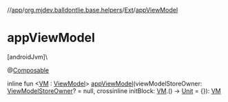 //[app](../../../index.md)/[org.mjdev.balldontlie.base.helpers](../index.md)/[Ext](index.md)/[appViewModel](app-view-model.md)

# appViewModel

[androidJvm]\

@[Composable](https://developer.android.com/reference/kotlin/androidx/compose/runtime/Composable.html)

inline fun &lt;[VM](app-view-model.md) : [ViewModel](https://developer.android.com/reference/kotlin/androidx/lifecycle/ViewModel.html)&gt; [appViewModel](app-view-model.md)(viewModelStoreOwner: [ViewModelStoreOwner](https://developer.android.com/reference/kotlin/androidx/lifecycle/ViewModelStoreOwner.html)? = null, crossinline initBlock: [VM](app-view-model.md).() -&gt; [Unit](https://kotlinlang.org/api/latest/jvm/stdlib/kotlin/-unit/index.html) = {}): [VM](app-view-model.md)
